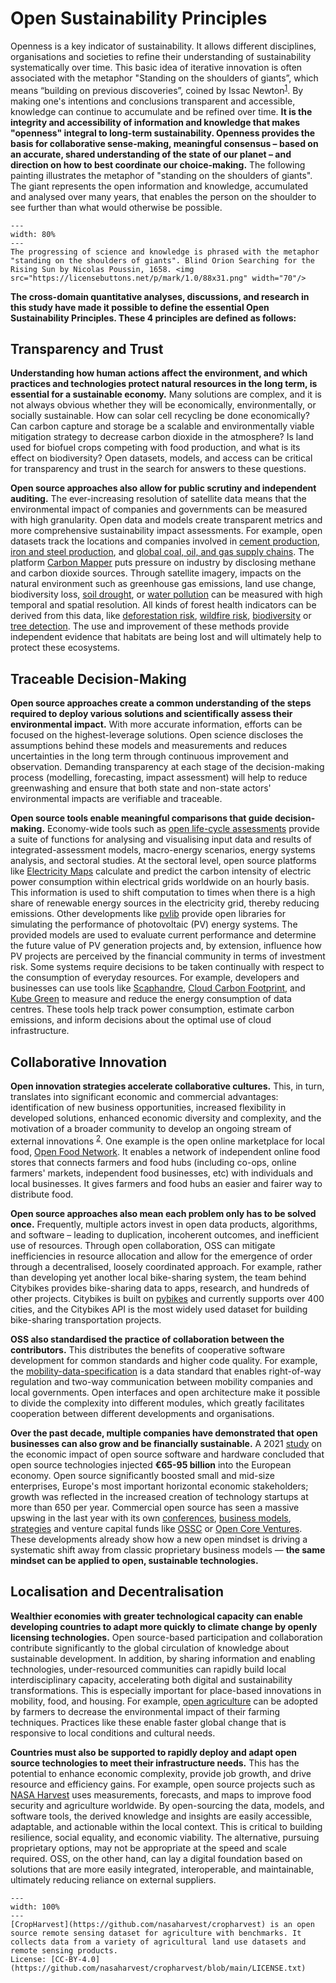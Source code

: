 # Open Sustainability Principles

Openness is a key indicator of sustainability. It allows different disciplines, organisations and societies to refine their understanding of sustainability systematically over time. This basic idea of iterative innovation is often associated with the metaphor "Standing on the shoulders of giants”, which means “building on previous discoveries”, coined by Issac Newton<sup><a href="https://discover.hsp.org/Record/dc-9792/Details">1</a></sup>. By making one's intentions and conclusions transparent and accessible, knowledge can continue to accumulate and be refined over time. **It is the integrity and accessibility of information and knowledge that makes "openness" integral to long-term sustainability. Openness provides the basis for collaborative sense-making, meaningful consensus – based on an accurate, shared understanding of the state of our planet – and direction on how to best coordinate our choice-making.** The following painting illustrates the metaphor of "standing on the shoulders of giants". The giant represents the open information and knowledge, accumulated and analysed over many years, that enables the person on the shoulder to see further than what would otherwise be possible.

```{figure} ../images/Orion_aveugle_cherchant_le_soleil.jpg
---
width: 80%
---
The progressing of science and knowledge is phrased with the metaphor "standing on the shoulders of giants". Blind Orion Searching for the Rising Sun by Nicolas Poussin, 1658. <img src="https://licensebuttons.net/p/mark/1.0/88x31.png" width="70"/>
```

**The cross-domain quantitative analyses, discussions, and research in this study have made it possible to define the essential Open Sustainability Principles. These 4 principles are defined as follows:**

## Transparency and Trust

**Understanding how human actions affect the environment, and which practices and technologies protect natural resources in the long term, is essential for a sustainable economy.** Many solutions are complex, and it is not always obvious whether they will be economically, environmentally, or socially sustainable. How can solar cell recycling be done economically? Can carbon capture and storage be a scalable and environmentally viable mitigation strategy to decrease carbon dioxide in the atmosphere? Is land used for biofuel crops competing with food production, and what is its effect on biodiversity? Open datasets, models, and access can be critical for transparency and trust in the search for answers to these questions.

**Open source approaches also allow for public scrutiny and independent auditing.** The ever-increasing resolution of satellite data means that the environmental impact of companies and governments can be measured with high granularity. Open data and models create transparent metrics and more comprehensive sustainability impact assessments. For example, open datasets track the locations and companies involved in [cement production](https://www.cgfi.ac.uk/spatial-finance-initiative/geoasset-project/geoasset-databases/), [iron and steel production](https://www.cgfi.ac.uk/spatial-finance-initiative/geoasset-project/geoasset-databases/), and [global coal, oil, and gas supply chains](https://github.com/Lkruitwagen/global-fossil-fuel-supply-chain). The platform [Carbon Mapper](https://carbonmapperdata.org/map) puts pressure on industry by disclosing methane and carbon dioxide sources. Through satellite imagery, impacts on the natural environment such as greenhouse gas emissions, land use change, biodiversity loss, [soil drought](https://github.com/esowc/ml_drought), or [water pollution](https://github.com/RAJohansen/waterquality) can be measured with high temporal and spatial resolution. All kinds of forest health indicators can be derived from this data, like [deforestation risk](https://github.com/ghislainv/forestatrisk), [wildfire risk](https://github.com/pyronear/pyro-vision), [biodiversity](https://github.com/jbferet/biodivMapR) or [tree detection](https://github.com/weecology/DeepForest). The use and improvement of these methods provide independent evidence that habitats are being lost and will ultimately help to protect these ecosystems.

## Traceable Decision-Making

**Open source approaches create a common understanding of the steps required to deploy various solutions and scientifically assess their environmental impact.** With more accurate information, efforts can be focused on the highest-leverage solutions. Open science discloses the assumptions behind these models and measurements and reduces uncertainties in the long term through continuous improvement and observation. Demanding transparency at each stage of the decision-making process (modelling, forecasting, impact assessment) will help to reduce greenwashing and ensure that both state and non-state actors' environmental impacts are verifiable and traceable.

**Open source tools enable meaningful comparisons that guide decision-making.** Economy-wide tools such as [open life-cycle assessments](https://opensustain.tech/#life-cycle-assessment) provide a suite of functions for analysing and visualising input data and results of integrated-assessment models, macro-energy scenarios, energy systems analysis, and sectoral studies. At the sectoral level, open source platforms like [Electricity Maps](https://app.electricitymap.org/map) calculate and predict the carbon intensity of electric power consumption within electrical grids worldwide on an hourly basis. This information is used to shift computation to times when there is a high share of renewable energy sources in the electricity grid, thereby reducing emissions. Other developments like [pvlib](https://github.com/pvlib) provide open libraries for simulating the performance of photovoltaic (PV) energy systems. The provided models are used to evaluate current performance and determine the future value of PV generation projects and, by extension, influence how PV projects are perceived by the financial community in terms of investment risk. Some systems require decisions to be taken continually with respect to the consumption of everyday resources. For example, developers and businesses can use tools like [Scaphandre](https://github.com/hubblo-org/scaphandre), [Cloud Carbon Footprint](https://github.com/cloud-carbon-footprint/cloud-carbon-footprint), and [Kube Green](https://github.com/kube-green/kube-green) to measure and reduce the energy consumption of data centres. These tools help track power consumption, estimate carbon emissions, and inform decisions about the optimal use of cloud infrastructure.

## Collaborative Innovation

**Open innovation strategies accelerate collaborative cultures.** This, in turn, translates into significant economic and commercial advantages: identification of new business opportunities, increased flexibility in developed solutions, enhanced economic diversity and complexity, and the motivation of a broader community to develop an ongoing stream of external innovations <sup><a href="https://scholarworks.sjsu.edu/cgi/viewcontent.cgi?article=1002&context=org_mgmt_pub">2</a></sup>. One example is the open online marketplace for local food, [Open Food Network](https://github.com/openfoodfoundation/openfoodnetwork). It enables a network of independent online food stores that connects farmers and food hubs (including co-ops, online farmers' markets, independent food businesses, etc) with individuals and local businesses. It gives farmers and food hubs an easier and fairer way to distribute food.

**Open source approaches also mean each problem only has to be solved once.** Frequently, multiple actors invest in open data products, algorithms, and software – leading to duplication, incoherent outcomes, and inefficient use of resources. Through open collaboration, OSS can mitigate inefficiencies in resource allocation and allow for the emergence of order through a decentralised, loosely coordinated approach. For example, rather than developing yet another local bike-sharing system, the team behind Citybikes provides bike-sharing data to apps, research, and hundreds of other projects. Citybikes is built on [pybikes](https://github.com/eskerda/pybikes) and currently supports over 400 cities, and the Citybikes API is the most widely used dataset for building bike-sharing transportation projects.

**OSS also standardised the practice of collaboration between the contributors.** This distributes the benefits of cooperative software development for common standards and higher code quality. For example, the [mobility-data-specification](https://github.com/openmobilityfoundation/mobility-data-specification) is a data standard that enables right-of-way regulation and two-way communication between mobility companies and local governments. Open interfaces and open architecture make it possible to divide the complexity into different modules, which greatly facilitates cooperation between different developments and organisations.

**Over the past decade, multiple companies have demonstrated that open businesses can also grow and be financially sustainable.** A 2021 [study](https://digital-strategy.ec.europa.eu/en/library/study-about-impact-open-source-software-and-hardware-technological-independence-competitiveness-and) on the economic impact of open source software and hardware concluded that open source technologies injected **€65-95 billion** into the European economy. Open source significantly boosted small and mid-size enterprises, Europe's most important horizontal economic stakeholders; growth was reflected in the increased creation of technology startups at more than 650 per year. Commercial open source has seen a massive upswing in the last year with its own [conferences](https://2020.opencoresummit.com/), [business models](https://en.wikipedia.org/wiki/Business_models_for_open-source_software), [strategies](https://future.com/open-source-community-commercialization/) and venture capital funds like [OSSC](https://oss.capital/) or [Open Core Ventures](https://opencoreventures.com/). These developments already show how a new open mindset is driving a systematic shift away from classic proprietary business models — **the same mindset can be applied to open, sustainable technologies.**

## Localisation and Decentralisation

**Wealthier economies with greater technological capacity can enable developing countries to adapt more quickly to climate change by openly licensing technologies.** Open source-based participation and collaboration contribute significantly to the global circulation of knowledge about sustainable development. In addition, by sharing information and enabling technologies, under-resourced communities can rapidly build local interdisciplinary capacity, accelerating both digital and sustainability transformations. This is especially important for place-based innovations in mobility, food, and housing. For example, [open agriculture](https://opensustain.tech/#agriculture-and-nutrition) can be adopted by farmers to decrease the environmental impact of their farming techniques. Practices like these enable faster global change that is responsive to local conditions and cultural needs.

**Countries must also be supported to rapidly deploy and adapt open source technologies to meet their infrastructure needs.** This has the potential to enhance economic complexity, provide job growth, and drive resource and efficiency gains. For example, open source projects such as [NASA Harvest](https://github.com/nasaharvest/cropharvest#cropharvest) uses measurements, forecasts, and maps to improve food security and agriculture worldwide. By open-sourcing the data, models, and software tools, the derived knowledge and insights are easily accessible, adaptable, and actionable within the local context. This is critical to building resilience, social equality, and economic viability. The alternative, pursuing proprietary options, may not be appropriate at the speed and scale required. OSS, on the other hand, can lay a digital foundation based on solutions that are more easily integrated, interoperable, and maintainable, ultimately reducing reliance on external suppliers.

```{figure} ../images/crop_harvest.png
---
width: 100%
---
[CropHarvest](https://github.com/nasaharvest/cropharvest) is an open source remote sensing dataset for agriculture with benchmarks. It collects data from a variety of agricultural land use datasets and remote sensing products. 
License: [CC-BY-4.0](https://github.com/nasaharvest/cropharvest/blob/main/LICENSE.txt)
```